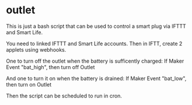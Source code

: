 # outlet

This is just a bash script that can be used to control a smart plug via IFTTT and Smart Life.

You need to linked IFTTT and Smart Life accounts.
Then in IFTT, create 2 applets using webhooks.

One to turn off the outlet when the battery is sufficently charged:
If Maker Event "bat_high", then turn off Outlet

And one to turn it on when the battery is drained:
If Maker Event "bat_low", then turn on Outlet

Then the script can be scheduled to run in cron.
